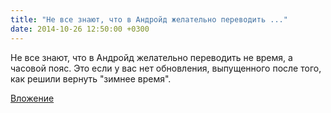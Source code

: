 ```yaml
---
title: "Не все знают, что в Андройд желательно переводить ..."
date: 2014-10-26 12:50:00 +0300
---
```


Не все знают, что в Андройд желательно переводить не время, а часовой пояс. Это если у вас нет обновления, выпущенного после того, как решили вернуть "зимнее время".

[Вложение](/assets/vk_photos/3/M_9MkQ7A6PE.jpg)
